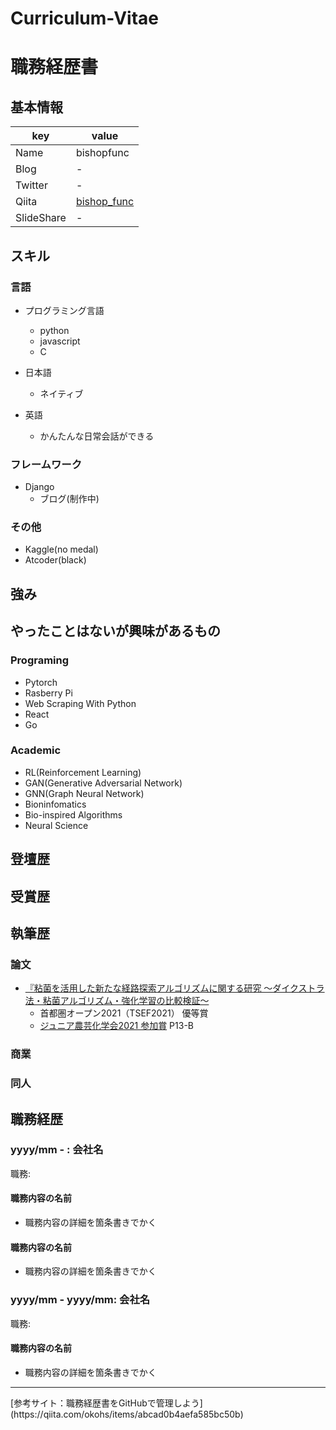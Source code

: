 # Curriculum-Vitae

# 職務経歴書

## 基本情報

|key|value|
|---|-----|
|Name|bishopfunc|
|Blog|-|
|Twitter|-|
|Qiita|[bishop_func](https://qiita.com/bishop_func)|
|SlideShare|-|

## スキル

### 言語

- プログラミング言語
  - python
  - javascript
  - C
  
- 日本語
  - ネイティブ
- 英語
  - かんたんな日常会話ができる

### フレームワーク

- Django
  - ブログ(制作中)
  
### その他

- Kaggle(no medal)
- Atcoder(black)

## 強み

## やったことはないが興味があるもの

### Programing
- Pytorch
- Rasberry Pi
- Web Scraping With Python
- React
- Go

### Academic 
- RL(Reinforcement Learning)
- GAN(Generative Adversarial Network)
- GNN(Graph Neural Network)
- Bioninfomatics
- Bio-inspired Algorithms
- Neural Science

## 登壇歴

## 受賞歴

## 執筆歴

### 論文 
 - [『粘菌を活用した新たな経路探索アルゴリズムに関する研究 ～ダイクストラ法・粘菌アルゴリズム・強化学習の比較検証～](https://github.com/bishopfunc/highschool_paper)
    - 首都圏オープン2021（TSEF2021） 優等賞
    - [ジュニア農芸化学会2021 参加賞](https://www.jsbba.or.jp/2021/program_junior.html) P13-B


### 商業

### 同人

## 職務経歴

### yyyy/mm - : 会社名

職務: 

#### 職務内容の名前

- 職務内容の詳細を箇条書きでかく

#### 職務内容の名前

- 職務内容の詳細を箇条書きでかく

### yyyy/mm - yyyy/mm: 会社名

職務: 

#### 職務内容の名前

- 職務内容の詳細を箇条書きでかく

<hr/>
[参考サイト：職務経歴書をGitHubで管理しよう](https://qiita.com/okohs/items/abcad0b4aefa585bc50b)
